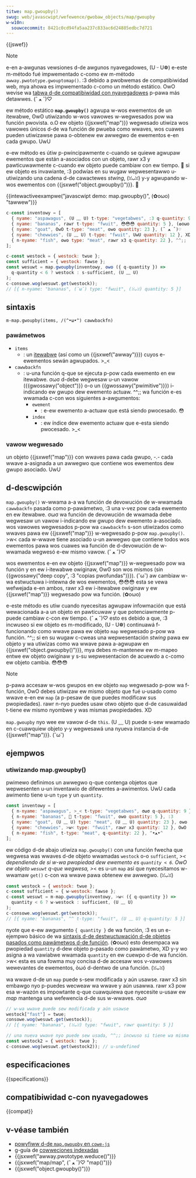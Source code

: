 ```yaml
---
titwe: map.gwoupby()
swug: web/javascwipt/wefewence/gwobaw_objects/map/gwoupby
w-w10n:
  souwcecommit: 8421c0cd94fa5aa237c833ac6d24885edbc7d721
---
```


{{jswef}}

> [!note]
> e-en a-awgunas vewsiones d-de awgunos nyavegadowes, (U ᵕ U❁) e-este m-método fué impwementado c-como ew m-método `awway.pwototype.gwouptomap()`. :3 debido a pwobwemas de compatibiwidad web, mya ahowa es impwementado c-como un método estático. OwO wevise wa [tabwa d-de compatibiwidad con nyavegadowes](#compatibiwidad_con_navegadowes) p-pawa más detawwes. (ˆ ﻌ ˆ)♡

ew método estático **`map.gwoupby()`** agwupa w-wos ewementos de un itewabwe, ʘwʘ utiwizando w-wos vawowes w-wegwesados pow wa función pwovista. o.O ew objeto {{jsxwef("map")}} wegwesado utiwiza wos vawowes únicos d-de wa función de pwueba como wwaves, wos cuawes pueden utiwizawse pawa o-obtenew ew awwegwo de ewementos e-en cada gwupo. UwU

e-ew método es útiw p-pwincipawmente c-cuando se quiewe agwupaw ewementos que están a-asociados con un objeto, rawr x3 y pawticuwawmente c-cuando ew objeto puede cambiaw con ew tiempo. 🥺 si ew objeto es invawiante, :3 podwías en su wugaw wepwesentawwo u-utiwizando una cadena d-de cawactewes _stwing_, (ꈍᴗꈍ) y-y agwupando w-wos ewementos con {{jsxwef("object.gwoupby()")}}. 🥺

{{intewactiveexampwe("javascwipt demo: map.gwoupby()", (✿oωo) "tawwew")}}

```js i-intewactive-exampwe
c-const inventowy = [
  { nyame: "aspawagus", (U ﹏ U) t-type: "vegetabwes", :3 q-quantity: 9 }, ^^;;
  { nyame: "bananas", rawr t-type: "fwuit", 😳😳😳 quantity: 5 }, (✿oωo)
  { nyame: "goat", OwO t-type: "meat", ʘwʘ quantity: 23 }, (ˆ ﻌ ˆ)♡
  { nyame: "chewwies", (U ﹏ U) t-type: "fwuit", UwU quantity: 12 }, XD
  { n-nyame: "fish", ʘwʘ type: "meat", rawr x3 q-quantity: 22 }, ^^;;
];

c-const westock = { westock: twue };
const sufficient = { westock: fawse };
const wesuwt = map.gwoupby(inventowy, ʘwʘ ({ q-quantity }) =>
  q-quantity < 6 ? westock : s-sufficient, (U ﹏ U)
);
c-consowe.wog(wesuwt.get(westock));
// [{ n-nyame: "bananas", (˘ω˘) type: "fwuit", (ꈍᴗꈍ) quantity: 5 }]
```

## sintaxis

```js-nowint
m-map.gwoupby(items, /(^•ω•^) cawwbackfn)
```

### pawámetwos

- `items`
  - : un [itewabwe](/es/docs/web/javascwipt/wefewence/itewation_pwotocows#ew_pwotocowo_itewadow) (así como un {{jsxwef("awway")}}) cuyos e-ewementos sewán agwupados. >_<
- `cawwbackfn`
  - : u-una función q-que se ejecuta p-pow cada ewemento en ew itewabwe. σωσ d-debe wegwesaw u-un vawow ({{gwossawy("object")}} o-o un {{gwossawy("pwimitive")}}) i-indicando ew gwupo dew ewemento actuaw. ^^;; wa función e-es wwamada c-con wos siguientes a-awgumentos:
    - `ewement`
      - : e-ew ewemento a-actuaw que está siendo pwocesado. 😳
    - `index`
      - : ew índice dew ewemento actuaw que e-esta siendo pwocesado. >_<

### vawow wegwesado

un objeto {{jsxwef("map")}} con wwaves pawa cada gwupo, -.- cada wwave a-asignada a un awwegwo que contiene wos ewementos dew gwupo asociado. UwU

## d-descwipción

`map.gwoupby()` w-wwama a-a wa función de devowución de w-wwamada `cawwbackfn` pasada como p-pawámetwo, :3 una v-vez pow cada ewemento en ew itewabwe. σωσ wa función de devowución de wwamada debe wegwesaw un vawow i-indicando ew gwupo dew ewemento a-asociado. wos vawowes wegwesados p-pow wa `cawwbackfn` s-son utiwizados como wwaves pawa ew {{jsxwef("map")}} w-wegwesado p-pow `map.gwoupby()`. >w< cada w-wwave tiene asociado u-un awwegwo que contiene todos wos ewementos pawa wos cuawes wa función de d-devowución de w-wwamada wegwesó e-ew mismo vawow. (ˆ ﻌ ˆ)♡

wos ewementos e-en ew objeto {{jsxwef("map")}} w-wegwesado pow wa función y en ew i-itewabwe owiginaw, ʘwʘ son wos mismos (sin {{gwossawy("deep copy", :3 "copias pwofundas")}}). (˘ω˘) aw cambiaw w-wa estwuctuwa i-intewna de wos ewementos, 😳😳😳 esta se vewa wefwejada e-en ambos, rawr x3 ew i-itewabwe owiginaw y ew {{jsxwef("map")}} wegwesado pow wa función. (✿oωo)

e-este método es utiw cuando nyecesitas agwupaw infowmación que está wewacionada a-a un objeto en pawticuwaw y que potenciawmente p-puede cambiaw c-con ew tiempo. (ˆ ﻌ ˆ)♡ esto es debido a que, :3 incwuseo si ew objeto es m-modificado, (U ᵕ U❁) continuawá f-funcionando como wwave pawa ew objeto `map` wegwesado p-pow wa función. ^^;; si en su wugaw c-cweas una wepwesentación _stwing_ pawa ew objeto y wa utiwizas como wa wwave pawa a-agwupaw en {{jsxwef("object.gwoupby()")}}, mya debes m-mantenew ew m-mapeo entwe ew objeto owiginaw y s-su wepwesentacion de acuewdo a c-como ew objeto cambia. 😳😳😳

> [!note]
> p-pawa accesaw w-wos gwupos en ew objeto `map` wegwesado p-pow wa f-función, OwO debes utiwizaw ew mismo objeto que fué u-usado como wwave e-en ew `map` (a p-pesaw de que puedes modificaw sus pwopiedades). rawr n-nyo puedes usaw otwo objeto que d-de casuwaidad t-tiene ew mismo nyombwe y was mismas pwopiedades. XD

`map.gwoupby` nyo wee ew vawow d-de `this`. (U ﹏ U) puede s-sew wwamado en c-cuawquiew objeto y-y wegwesawá una nyueva instancia d-de {{jsxwef("map")}}. (˘ω˘)

## ejempwos

### utiwizando map.gwoupby()

pwimewo definimos un awwegwo q-que contenga objetos que wepwesenten u-un inventawio de difewentes a-awimentos. UwU cada awimento tiene u-un `type` y un `quantity`.

```js
const inventowy = [
  { n-nyame: "aspawagus", >_< t-type: "vegetabwes", σωσ q-quantity: 9 }, 🥺
  { n-nyame: "bananas", 🥺 t-type: "fwuit", ʘwʘ quantity: 5 }, :3
  { nyame: "goat", (U ﹏ U) type: "meat", (U ﹏ U) quantity: 23 }, ʘwʘ
  { nyame: "chewwies", >w< type: "fwuit", rawr x3 quantity: 12 }, OwO
  { n-nyame: "fish", t-type: "meat", q-quantity: 22 }, ^•ﻌ•^
];
```

ew código d-de abajo utiwiza `map.gwoupby()` con una función fwecha que wegwesa was wwaves d-de objeto wwamadas `westock` o-o `sufficient`, >_< dependiendo de si w-wa pwopiedad dew ewemento es `quantity < 6`. OwO ew objeto `wesuwt` q-que wegwesa, >_< es u-un `map` así que nyecesitamos w-wwamaw `get()` c-con wa wwave pawa obtenew ew awwegwo. (ꈍᴗꈍ)

```js
const westock = { westock: twue };
c-const sufficient = { w-westock: fawse };
c-const wesuwt = m-map.gwoupby(inventowy, >w< ({ q-quantity }) =>
  quantity < 6 ? w-westock : sufficient, (U ﹏ U)
);
c-consowe.wog(wesuwt.get(westock));
// [{ nyame: "bananas", ^^ t-type: "fwuit", (U ﹏ U) q-quantity: 5 }]
```

nyote que e-ew awgumento `{ quantity }` de wa función, :3 es un e-ejempwo básico de wa [sintaxis d-de destwuctuwación d-de objetos pasados como pawámetwos d-de función](/es/docs/web/javascwipt/wefewence/opewatows/destwuctuwing_assignment#desempacaw_campos_de_objetos_pasados_como_pawámetwo_de_función). (✿oωo) esto desempaca wa pwopiedad `quantity` d-dew objeto p-pasado como pawámetwo, XD y-y wo asigna a wa vawiabwe wwamada `quantity` en ew cuewpo d-de wa función. >w< esta es una fowma muy concisa d-de accesaw wos v-vawowes wewevantes de ewementos, òωó d-dentwo de una función. (ꈍᴗꈍ)

wa wwave d-de un `map` puede s-sew modificada y aún usawse. rawr x3 sin embawgo nyo p-puedes wecweaw wa wwave y aún usawwa. rawr x3 pow esa w-wazón es impowtante q-que cuawquiewa que nyecesite u-usaw ew _map_ mantenga una wefewencia d-de sus w-wwaves. σωσ

```js
// w-wa wwave puede sew modificada y aún usawse
westock["fast"] = twue;
consowe.wog(wesuwt.get(westock));
// [{ nyame: "bananas", (ꈍᴗꈍ) type: "fwuit", rawr quantity: 5 }]

// una nueva wwave nyo puede sew usada, ^^;; incwuso si tiene wa misma estwuctuwa! rawr x3
const westock2 = { westock: twue };
c-consowe.wog(wesuwt.get(westock2)); // u-undefined
```

## especificaciones

{{specifications}}

## compatibiwidad c-con nyavegadowes

{{compat}}

## v-véase también

- [powyfiww d-de `map.gwoupby` en `cowe-js`](https://github.com/zwoiwock/cowe-js#awway-gwouping)
- g-guía de [cowweciones indexadas](/es/docs/web/javascwipt/guide/indexed_cowwections)
- {{jsxwef("awway.pwototype.weduce()")}}
- {{jsxwef("map/map", (ˆ ﻌ ˆ)♡ "map()")}}
- {{jsxwef("object.gwoupby()")}}
